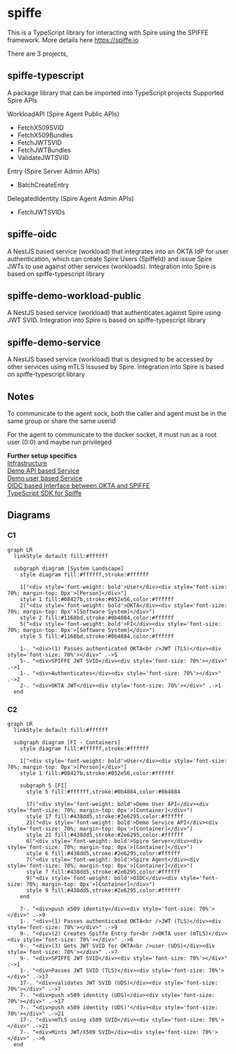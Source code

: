 # spiffe

This is a TypeScript library for interacting with Spire using the SPIFFE framework. More details here https://spiffe.io

There are 3 projects,

## spiffe-typescript 
A package library that can be imported into TypeScript projects
Supported Spire APIs

WorkloadAPI (Spire Agent Public APIs)
- FetchX509SVID
- FetchX509Bundles
- FetchJWTSVID
- FetchJWTBundles
- ValidateJWTSVID

Entry (Spire Server Admin APIs)
- BatchCreateEntry

DelegatedIdentity (Spire Agent Admin APIs)
- FetchJWTSVIDs


## spiffe-oidc
A NestJS based service (workload) that integrates into an OKTA IdP for user authentication, which can create Spire Users (SpiffeId) and issue Spire JWTs to use against other services (workloads). Integration into Spire is based on spiffe-typescript library

## spiffe-demo-workload-public
A NestJS based service (workload) that authenticates against Spire using JWT SVID.  Integration into Spire is based on spiffe-typescript library

## spiffe-demo-service
A NestJS based service (workload) that is designed to be accessed by other services using mTLS issused by Spire.  Integration into Spire is based on spiffe-typescript library


## Notes
To communicate to the agent sock, both the caller and agent must be in the same group or share the same userid

For the agent to communicate to the docker socket, it must run as a root user (0:0) and maybe run privileged

**Further setup specifics** \
[Infrastructure](spire/README.md) \
[Demo API based Service](spiffe-demo-service/README.md) \
[Demo user based Service](spiffe-demo-workload-public/README.md) \
[OIDC based Interface between OKTA and SPIFFE](spiffe-oidc/README.md) \
[TypeScript SDK for Spiffe](spiffe-typescript/README.md) 

## Diagrams

### C1
```mermaid
graph LR
  linkStyle default fill:#ffffff

  subgraph diagram [System Landscape]
    style diagram fill:#ffffff,stroke:#ffffff

    1["<div style='font-weight: bold'>User</div><div style='font-size: 70%; margin-top: 0px'>[Person]</div>"]
    style 1 fill:#08427b,stroke:#052e56,color:#ffffff
    2("<div style='font-weight: bold'>OKTA</div><div style='font-size: 70%; margin-top: 0px'>[Software System]</div>")
    style 2 fill:#1168bd,stroke:#0b4884,color:#ffffff
    5("<div style='font-weight: bold'>FI</div><div style='font-size: 70%; margin-top: 0px'>[Software System]</div>")
    style 5 fill:#1168bd,stroke:#0b4884,color:#ffffff

    1-. "<div>(1) Passes authenticated OKTA<br />JWT (TLS)</div><div style='font-size: 70%'></div>" .->5
    5-. "<div>SPIFFE JWT SVID</div><div style='font-size: 70%'></div>" .->1
    1-. "<div>Authenticates</div><div style='font-size: 70%'></div>" .->2
    2-. "<div>OKTA JWT</div><div style='font-size: 70%'></div>" .->1
  end
```
### C2
```mermaid
graph LR
  linkStyle default fill:#ffffff

  subgraph diagram [FI - Containers]
    style diagram fill:#ffffff,stroke:#ffffff

    1["<div style='font-weight: bold'>User</div><div style='font-size: 70%; margin-top: 0px'>[Person]</div>"]
    style 1 fill:#08427b,stroke:#052e56,color:#ffffff

    subgraph 5 [FI]
      style 5 fill:#ffffff,stroke:#0b4884,color:#0b4884

      17("<div style='font-weight: bold'>Demo User API</div><div style='font-size: 70%; margin-top: 0px'>[Container]</div>")
      style 17 fill:#438dd5,stroke:#2e6295,color:#ffffff
      21("<div style='font-weight: bold'>Demo Service API</div><div style='font-size: 70%; margin-top: 0px'>[Container]</div>")
      style 21 fill:#438dd5,stroke:#2e6295,color:#ffffff
      6("<div style='font-weight: bold'>Spire Server</div><div style='font-size: 70%; margin-top: 0px'>[Container]</div>")
      style 6 fill:#438dd5,stroke:#2e6295,color:#ffffff
      7("<div style='font-weight: bold'>Spire Agent</div><div style='font-size: 70%; margin-top: 0px'>[Container]</div>")
      style 7 fill:#438dd5,stroke:#2e6295,color:#ffffff
      9("<div style='font-weight: bold'>OIDC</div><div style='font-size: 70%; margin-top: 0px'>[Container]</div>")
      style 9 fill:#438dd5,stroke:#2e6295,color:#ffffff
    end

    7-. "<div>push x509 identity</div><div style='font-size: 70%'></div>" .->9
    1-. "<div>(1) Passes authenticated OKTA<br />JWT (TLS)</div><div style='font-size: 70%'></div>" .->9
    9-. "<div>(2) Creates Spiffe Entry for<br />OKTA user (mTLS)</div><div style='font-size: 70%'></div>" .->6
    9-. "<div>(3) Gets JWT SVID for OKTA<br />user (UDS)</div><div style='font-size: 70%'></div>" .->7
    9-. "<div>SPIFFE JWT SVID</div><div style='font-size: 70%'></div>" .->1
    1-. "<div>Passes JWT SVID (TLS)</div><div style='font-size: 70%'></div>" .->17
    17-. "<div>validates JWT SVID (UDS)</div><div style='font-size: 70%'></div>" .->7
    7-. "<div>push x509 identity (UDS)</div><div style='font-size: 70%'></div>" .->17
    7-. "<div>push x509 identity (UDS)'</div><div style='font-size: 70%'></div>" .->21
    17-. "<div>mTLS using x509 SVID</div><div style='font-size: 70%'></div>" .->21
    7-. "<div>Mints JWT/X509 SVID</div><div style='font-size: 70%'></div>" .->6
  end
```